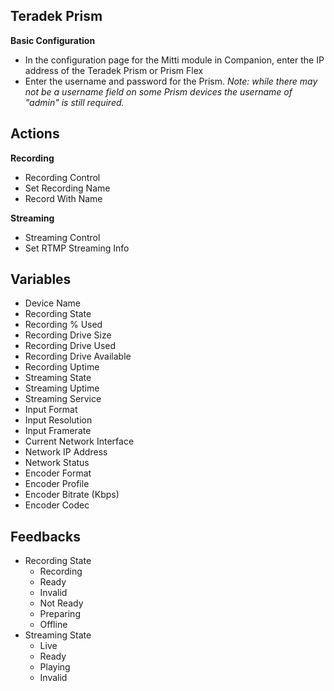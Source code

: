 ## Teradek Prism

**Basic Configuration**

- In the configuration page for the Mitti module in Companion, enter the IP address of the Teradek Prism or Prism Flex
- Enter the username and password for the Prism. _Note: while there may not be a username field on some Prism devices the username of "admin" is still required._

## Actions

**Recording**

- Recording Control
- Set Recording Name
- Record With Name

**Streaming**

- Streaming Control
- Set RTMP Streaming Info

## Variables

- Device Name
- Recording State
- Recording % Used
- Recording Drive Size
- Recording Drive Used
- Recording Drive Available
- Recording Uptime
- Streaming State
- Streaming Uptime
- Streaming Service
- Input Format
- Input Resolution
- Input Framerate
- Current Network Interface
- Network IP Address
- Network Status
- Encoder Format
- Encoder Profile
- Encoder Bitrate (Kbps)
- Encoder Codec

## Feedbacks

- Recording State
  - Recording
  - Ready
  - Invalid
  - Not Ready
  - Preparing
  - Offline
- Streaming State
  - Live
  - Ready
  - Playing
  - Invalid
